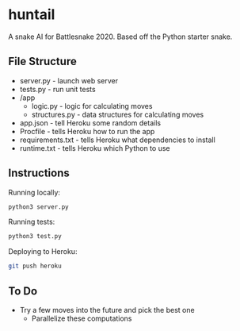 # huntail

A snake AI for Battlesnake 2020. Based off the Python starter snake.

## File Structure

- server.py - launch web server
- tests.py - run unit tests
- /app
  - logic.py - logic for calculating moves
  - structures.py - data structures for calculating moves
- app.json - tell Heroku some random details
- Procfile - tells Heroku how to run the app
- requirements.txt - tells Heroku what dependencies to install
- runtime.txt - tells Heroku which Python to use

## Instructions

Running locally:

```bash
python3 server.py
```

Running tests:

```bash
python3 test.py
```

Deploying to Heroku:

```bash
git push heroku
```

## To Do

- Try a few moves into the future and pick the best one
  - Parallelize these computations
